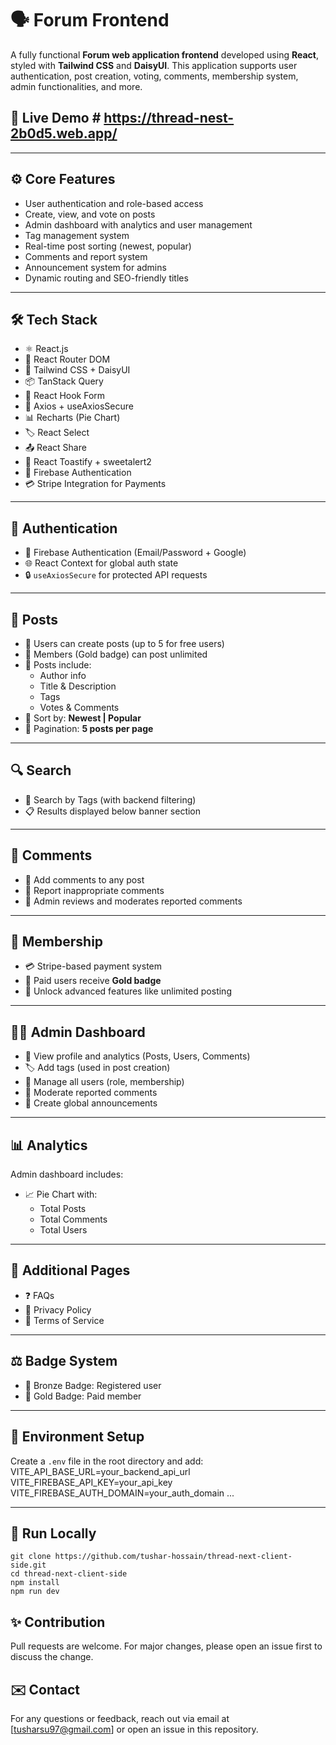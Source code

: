 # 🗣️ Forum Frontend

A fully functional **Forum web application frontend** developed using **React**, styled with **Tailwind CSS** and **DaisyUI**. This application supports user authentication, post creation, voting, comments, membership system, admin functionalities, and more.

## 🚀 Live Demo  # https://thread-nest-2b0d5.web.app/

---

## ⚙️ Core Features

- User authentication and role-based access
- Create, view, and vote on posts
- Admin dashboard with analytics and user management
- Tag management system
- Real-time post sorting (newest, popular)
- Comments and report system
- Announcement system for admins
- Dynamic routing and SEO-friendly titles

---

## 🛠️ Tech Stack

- ⚛️ React.js
- 🔁 React Router DOM
- 🎨 Tailwind CSS + DaisyUI
- 📦 TanStack Query
- 📝 React Hook Form
- 🔐 Axios + useAxiosSecure
- 📊 Recharts (Pie Chart)
- 🏷️ React Select
- 📤 React Share
- 🔔 React Toastify + sweetalert2
- 🔑 Firebase Authentication
- 💳 Stripe Integration for Payments

---

## 🔐 Authentication

- 🔑 Firebase Authentication (Email/Password + Google)
- 🌐 React Context for global auth state
- 🔒 `useAxiosSecure` for protected API requests

---

## 📝 Posts

- 🧑 Users can create posts (up to 5 for free users)
- 🏅 Members (Gold badge) can post unlimited
- 📌 Posts include:
  - Author info
  - Title & Description
  - Tags
  - Votes & Comments
- 🔄 Sort by: **Newest | Popular**
- 📄 Pagination: **5 posts per page**

---

## 🔍 Search

- 🔎 Search by Tags (with backend filtering)
- 📋 Results displayed below banner section

---

## 💬 Comments

- 📝 Add comments to any post
- 🚩 Report inappropriate comments
- 👮 Admin reviews and moderates reported comments

---

## 🚜 Membership

- 💳 Stripe-based payment system
- 🥇 Paid users receive **Gold badge**
- 🔐 Unlock advanced features like unlimited posting

---

## 👨‍💼 Admin Dashboard

- 👤 View profile and analytics (Posts, Users, Comments)
- 🏷️ Add tags (used in post creation)
- 👥 Manage all users (role, membership)
- 🚨 Moderate reported comments
- 📣 Create global announcements

---

## 📊 Analytics

Admin dashboard includes:

- 📈 Pie Chart with:
  - Total Posts
  - Total Comments
  - Total Users

---

## 📄 Additional Pages

- ❓ FAQs
- 📃 Privacy Policy
- 📜 Terms of Service

---

## ⚖️ Badge System

- 🥉 Bronze Badge: Registered user
- 🥇 Gold Badge: Paid member

---

## 📖 Environment Setup

Create a `.env` file in the root directory and add:
VITE_API_BASE_URL=your_backend_api_url
VITE_FIREBASE_API_KEY=your_api_key
VITE_FIREBASE_AUTH_DOMAIN=your_auth_domain
...

---

 ## 🧪 Run Locally

```
git clone https://github.com/tushar-hossain/thread-next-client-side.git
cd thread-next-client-side
npm install
npm run dev
```

## ✨ Contribution

Pull requests are welcome. For major changes, please open an issue first to discuss the change.

## ✉️ Contact

For any questions or feedback, reach out via email at [tusharsu97@gmail.com] or open an issue in this repository.
